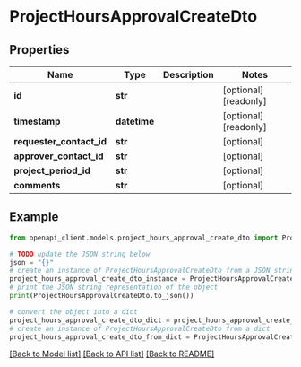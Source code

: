 # ProjectHoursApprovalCreateDto


## Properties

Name | Type | Description | Notes
------------ | ------------- | ------------- | -------------
**id** | **str** |  | [optional] [readonly] 
**timestamp** | **datetime** |  | [optional] [readonly] 
**requester_contact_id** | **str** |  | [optional] 
**approver_contact_id** | **str** |  | [optional] 
**project_period_id** | **str** |  | [optional] 
**comments** | **str** |  | [optional] 

## Example

```python
from openapi_client.models.project_hours_approval_create_dto import ProjectHoursApprovalCreateDto

# TODO update the JSON string below
json = "{}"
# create an instance of ProjectHoursApprovalCreateDto from a JSON string
project_hours_approval_create_dto_instance = ProjectHoursApprovalCreateDto.from_json(json)
# print the JSON string representation of the object
print(ProjectHoursApprovalCreateDto.to_json())

# convert the object into a dict
project_hours_approval_create_dto_dict = project_hours_approval_create_dto_instance.to_dict()
# create an instance of ProjectHoursApprovalCreateDto from a dict
project_hours_approval_create_dto_from_dict = ProjectHoursApprovalCreateDto.from_dict(project_hours_approval_create_dto_dict)
```
[[Back to Model list]](../README.md#documentation-for-models) [[Back to API list]](../README.md#documentation-for-api-endpoints) [[Back to README]](../README.md)


